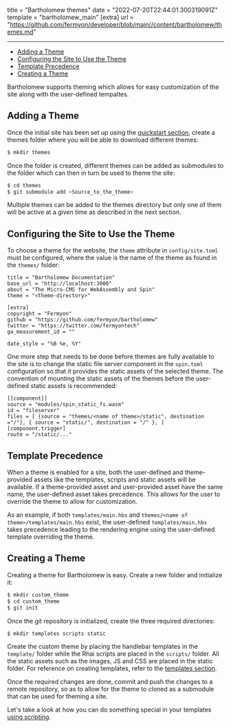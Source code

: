 title = "Bartholomew themes"
date = "2022-07-20T22:44:01.300319091Z"
template = "bartholomew_main"
[extra]
url = "https://github.com/fermyon/developer/blob/main//content/bartholomew/themes.md"

---
- [Adding a Theme](#adding-a-theme)
- [Configuring the Site to Use the Theme](#configuring-the-site-to-use-the-theme)
- [Template Precedence](#template-precedence)
- [Creating a Theme](#creating-a-theme)

Bartholomew supports theming which allows for easy customization of the site along with the user-defined tempaltes.

## Adding a Theme

Once the initial site has been set up using the [quickstart section](./quickstart), create a themes folder where you will be able to download different themes:

<!-- @selectiveCpy -->

```bash
$ mkdir themes
```

Once the folder is created, different themes can be added as submodules to the folder which can then in turn be used to theme the site:

<!-- @selectiveCpy -->

```bash
$ cd themes
$ git submodule add <Source_to_the_theme>
```

Multiple themes can be added to the themes directory but only one of them will be active at a given time as described in the next section.

## Configuring the Site to Use the Theme

To choose a theme for the website, the `theme` attribute in `config/site.toml` must be configured, where the value is the name of the theme as found in the `themes/` folder:

<!-- @nocpy -->

```text
title = "Bartholomew Documentation"
base_url = "http://localhost:3000"
about = "The Micro-CMS for WebAssembly and Spin"
theme = "<theme-directory>"

[extra]
copyright = "Fermyon"
github = "https://github.com/fermyon/bartholomew"
twitter = "https://twitter.com/fermyontech"
ga_measurement_id = ""

date_style = "%B %e, %Y"
```

One more step that needs to be done before themes are fully available to the site is to change the static file server component in the `spin.toml` configuration so that it provides the static assets of the selected theme. The convention of mounting the static assets of the themes before the user-defined static assets is recommended:

<!-- @nocpy -->

```text
[[component]]
source = "modules/spin_static_fs.wasm"
id = "fileserver"
files = [ {source = "themes/<name of theme>/static", destination ="/"}, { source = "static/", destination = "/" }, ]
[component.trigger]
route = "/static/..."
```

## Template Precedence

When a theme is enabled for a site, both the user-defined and theme-provided assets like the templates, scripts and static assets will be available. If a theme-provided asset and user-provided asset have the same name, the user-defined asset takes precedence. This allows for the user to override the theme to allow for customization. 

As an example, if both `templates/main.hbs` and `themes/<name of theme>/templates/main.hbs` exist, the user-defined `templates/main.hbs` takes precedence leading to the rendering engine using the user-defined template overriding the theme.

## Creating a Theme

Creating a theme for Bartholomew is easy. Create a new folder and initialize it:

<!-- @selectiveCpy -->

```bash
$ mkdir custom_theme
$ cd custom_theme
$ git init
```

Once the git repository is initialized, create the three required directories:

<!-- @selectiveCpy -->

```bash
$ mkdir templates scripts static
```

Create the custom theme by placing the handlebar templates in the `template/` folder while the Rhai scripts are placed in the `scripts/` folder. All the static assets such as  the images, JS and CSS are placed in the static folder. For reference on creating templates, refer to the [templates section](./templates).

Once the required changes are done, commit and push the changes to a remote repository, so as to allow for the theme to cloned as a submodule that can be used for theming a site. 

Let's take a look at how you can do something special in your templates [using scripting](./scripting.md).